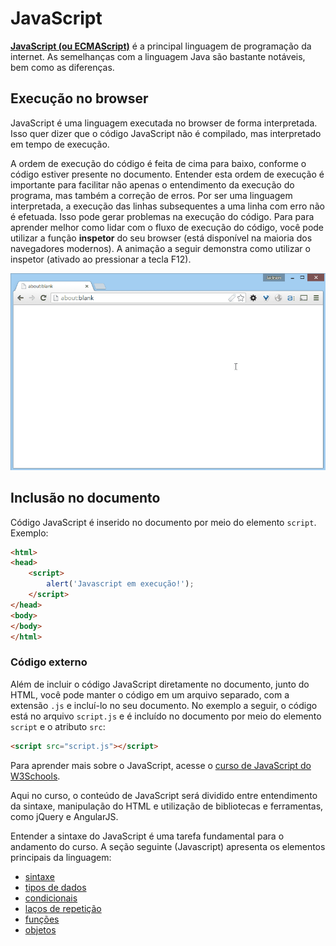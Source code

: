 # JavaScript

[**JavaScript (ou ECMAScript)**](http://www.ecmascript.org/) é a principal linguagem de programação da internet. As semelhanças com a linguagem Java são bastante notáveis, bem como as diferenças.

## Execução no browser

JavaScript é uma linguagem executada no browser de forma interpretada. Isso quer dizer que o código JavaScript não é compilado, mas interpretado em tempo de execução.

A ordem de execução do código é feita de cima para baixo, conforme o código estiver presente no documento. Entender esta ordem de execução é importante para facilitar não apenas o entendimento da execução do programa, mas também a correção de erros. Por ser uma linguagem interpretada, a execução das linhas subsequentes a uma linha com erro não é efetuada. Isso pode gerar problemas na execução do código. Para para aprender melhor como lidar com o fluxo de execução do código, você pode utilizar a função **inspetor** do seu browser (está disponível na maioria dos navegadores modernos). A animação a seguir demonstra como utilizar o inspetor (ativado ao pressionar a tecla F12).

![](browser-inspetor.gif)

## Inclusão no documento

Código JavaScript é inserido no documento por meio do elemento `script`. Exemplo:

```html
<html>
<head>
    <script>
	    alert('Javascript em execução!');
    </script>
</head>
<body>
</body>
</html>
```

### Código externo

Além de incluir o código JavaScript diretamente no documento, junto do HTML, você pode manter o código em um arquivo separado, com a extensão `.js` e incluí-lo no seu documento. No exemplo a seguir, o código está no arquivo `script.js` e é incluído no documento por meio do elemento `script` e o atributo `src`:

```html
<script src="script.js"></script>
```

Para aprender mais sobre o JavaScript, acesse o [curso de JavaScript do W3Schools](http://www.w3schools.com/js/default.asp).

Aqui no curso, o conteúdo de JavaScript será dividido entre entendimento da sintaxe, manipulação do HTML e utilização de bibliotecas e ferramentas, como jQuery e AngularJS.

Entender a sintaxe do JavaScript é uma tarefa fundamental para o andamento do curso. A seção seguinte (Javascript) apresenta os elementos principais da linguagem:

- [sintaxe](sintaxe.md)
- [tipos de dados](tipos-de-dados.md)
- [condicionais](condicionais.md)
- [laços de repetição](lacos-de-repeticao.md)
- [funções](funcoes.md)
- [objetos](objetos.md)
